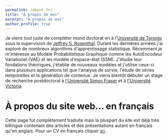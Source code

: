 ```yaml
---
permalink: /about_fr/
title: "À propos de moi"
excerpt: "À propos de moi"
author_profile: true
---
```



Je viens tout juste de compléter mond doctorat en à l'[Université de Toronto](http://www.utstat.utoronto.ca) sous la supervision de [Jeffrey S. Rosenthal](http://probability.ca/jeff/). Durant les dernières années j'ai exploré de nombreux algorithms d'apprentissage statistique. Récemment je m'intéresse au Modèle Probabilistique Graphique comme les AutoEncodeur Variationel (VAE) et les modèle d'espace-état (SSM). J'étudie leur fondations théoriques, j'établie de nouveaux modèles et j'utilise ceux-ci dans plusieurs applications tel que l'analyse de survie, l'étude de séries temporelles et la génération de contenue. Je viens bientôt débuter un stage de recherche postdoctoral à [l'Université Simon Fraser](https://www.sfu.ca/) et à [l'Université Victoria](https://www.uvic.ca/). 

À propos du site web... en français
=====

Cette page fut complètement traduite mais la pluspart du site est déjà très billingue contenant des articles et des présentations autant en français qu'en anglais. Pour un CV en français cliquer [ici](https://cedricbeaulac.github.io/files/cvacadmique.pdf).


